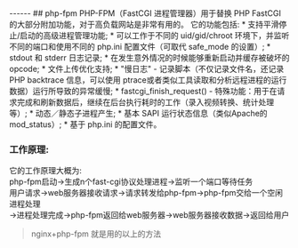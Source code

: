 <head>
     <title>EasySwoole 入门教程|swoole 入门教程|php运行模式|phpFpm|php-fpm</title>
     <meta name="keywords" content="EasySwoole 入门教程|swoole 入门教程|php运行模式|phpFpm|php-fpm"/>
     <meta name="description" content="EasySwoole 入门教程|swoole 入门教程|php运行模式|phpFpm|php-fpm"/>
</head>
---<head>---
## php-fpm
PHP-FPM（FastCGI 进程管理器）用于替换 PHP FastCGI 的大部分附加功能，对于高负载网站是非常有用的。  
它的功能包括:
 * 支持平滑停止/启动的高级进程管理功能;
 * 可以工作于不同的 uid/gid/chroot 环境下，并监听不同的端口和使用不同的 php.ini 配置文件（可取代 safe_mode 的设置）;
 * stdout 和 stderr 日志记录;
 * 在发生意外情况的时候能够重新启动并缓存被破坏的 opcode;
 * 文件上传优化支持;
 * "慢日志" - 记录脚本（不仅记录文件名，还记录 PHP backtrace 信息，可以使用 ptrace或者类似工具读取和分析远程进程的运行数据）运行所导致的异常缓慢;
 * fastcgi_finish_request() - 特殊功能：用于在请求完成和刷新数据后，继续在后台执行耗时的工作（录入视频转换、统计处理等）;
 * 动态／静态子进程产生;
 * 基本 SAPI 运行状态信息（类似Apache的 mod_status）;
 * 基于 php.ini 的配置文件。
 
### 工作原理:
它的工作原理大概为:  
   php-fpm启动->生成n个fast-cgi协议处理进程->监听一个端口等待任务  
   用户请求->web服务器接收请求->请求转发给php-fpm->php-fpm交给一个空闲进程处理  
   ->进程处理完成->php-fpm返回给web服务器->web服务器接收数据->返回给用户
   
>nginx+php-fpm 就是用的以上的方法